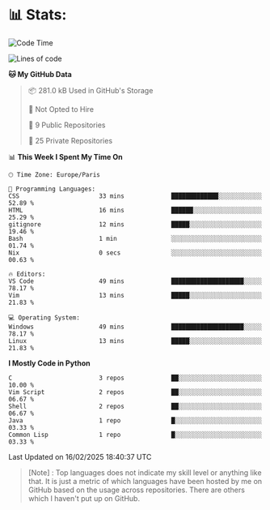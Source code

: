 

<h1>📊 Stats:</h1>

<!--START_SECTION:waka-->
![Code Time](http://img.shields.io/badge/Code%20Time-749%20hrs%2011%20mins-blue)

![Lines of code](https://img.shields.io/badge/From%20Hello%20World%20I%27ve%20Written-6.5%20million%20lines%20of%20code-blue)

**🐱 My GitHub Data** 

> 📦 281.0 kB Used in GitHub's Storage 
 > 
> 🚫 Not Opted to Hire
 > 
> 📜 9 Public Repositories 
 > 
> 🔑 25 Private Repositories 
 > 
📊 **This Week I Spent My Time On** 

```text
🕑︎ Time Zone: Europe/Paris

💬 Programming Languages: 
CSS                      33 mins             █████████████░░░░░░░░░░░░   52.89 % 
HTML                     16 mins             ██████░░░░░░░░░░░░░░░░░░░   25.29 % 
gitignore                12 mins             █████░░░░░░░░░░░░░░░░░░░░   19.46 % 
Bash                     1 min               ░░░░░░░░░░░░░░░░░░░░░░░░░   01.74 % 
Nix                      0 secs              ░░░░░░░░░░░░░░░░░░░░░░░░░   00.63 % 

🔥 Editors: 
VS Code                  49 mins             ████████████████████░░░░░   78.17 % 
Vim                      13 mins             █████░░░░░░░░░░░░░░░░░░░░   21.83 % 

💻 Operating System: 
Windows                  49 mins             ████████████████████░░░░░   78.17 % 
Linux                    13 mins             █████░░░░░░░░░░░░░░░░░░░░   21.83 % 
```

**I Mostly Code in Python** 

```text
C                        3 repos             ██░░░░░░░░░░░░░░░░░░░░░░░   10.00 % 
Vim Script               2 repos             ██░░░░░░░░░░░░░░░░░░░░░░░   06.67 % 
Shell                    2 repos             ██░░░░░░░░░░░░░░░░░░░░░░░   06.67 % 
Java                     1 repo              █░░░░░░░░░░░░░░░░░░░░░░░░   03.33 % 
Common Lisp              1 repo              █░░░░░░░░░░░░░░░░░░░░░░░░   03.33 % 
```




 Last Updated on 16/02/2025 18:40:37 UTC
<!--END_SECTION:waka-->

 > [Note] : Top languages does not indicate my skill level or anything like that. It is just a metric of which languages have been hosted by me on GitHub based on the usage across repositories. There are others which I haven't put up on GitHub.</span>
